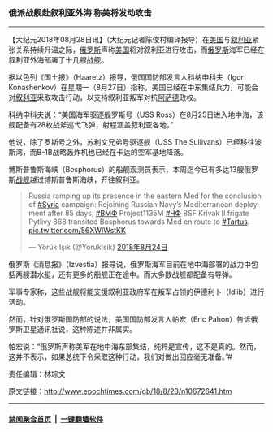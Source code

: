 ### 俄派战舰赴叙利亚外海 称美将发动攻击
------------------------

<p>【大纪元2018年08月28日讯】（大纪元记者陈俊村编译报导）在<a href="http://www.epochtimes.com/gb/tag/%E7%BE%8E%E5%9B%BD.html">美国</a>与<a href="http://www.epochtimes.com/gb/tag/%E5%8F%99%E5%88%A9%E4%BA%9A.html">叙利亚</a>紧张关系持续升温之际，<a href="http://www.epochtimes.com/gb/tag/%E4%BF%84%E7%BD%97%E6%96%AF.html">俄罗斯</a>声称<a href="http://www.epochtimes.com/gb/tag/%E7%BE%8E%E5%9B%BD.html">美国</a>将对叙利亚进行攻击，而<a href="http://www.epochtimes.com/gb/tag/%E4%BF%84%E7%BD%97%E6%96%AF.html">俄罗斯</a>海军已经在叙利亚外海部署了十几艘<a href="http://www.epochtimes.com/gb/tag/%E6%88%98%E8%88%B0.html">战舰</a>。</p>
<p>据以色列《国土报》（Haaretz）报导，俄国国防部发言人科纳申科夫（Igor Konashenkov）在星期一（8月27日）指称，美国已经在中东集结兵力，可能会对<a href="http://www.epochtimes.com/gb/tag/%E5%8F%99%E5%88%A9%E4%BA%9A.html">叙利亚</a>采取攻击行动，以支持叙利亚叛军对抗<a href="http://www.epochtimes.com/gb/tag/%E9%98%BF%E8%90%A8%E5%BE%B7.html">阿萨德</a>政权。</p>
<p>科纳申科夫说：“美国海军驱逐舰罗斯号（USS Ross）在8月25日进入地中海，该舰配备有28枚战斧巡弋飞弹，射程涵盖叙利亚各地。”</p>
<p>他说，除了罗斯号之外，苏利文兄弟号驱逐舰（USS The Sullivans）已经移往波斯湾，而B-1B战略轰炸机也已经在卡达的空军基地降落。</p>
<p>博斯普鲁斯海峡（Bosphorus）的船舰观测员表示，本周迄今已有多达13艘俄罗斯<a href="http://www.epochtimes.com/gb/tag/%E6%88%98%E8%88%B0.html">战舰</a>越过博斯普鲁斯海峡，开往叙利亚。</p>
</p>
<blockquote class="twitter-tweet" data-lang="zh-tw">
<p dir="ltr" lang="en">Russia ramping up its presence in the eastern Med for the conclusion of <a href="https://twitter.com/hashtag/Syria?src=hash&amp;ref_src=twsrc%5Etfw">#Syria</a> campaign: Rejoining Russian Navy’s Mediterranean deployment after 85 days, <a href="https://twitter.com/hashtag/%D0%92%D0%9C%D0%A4?src=hash&amp;ref_src=twsrc%5Etfw">#ВМФ</a> Project1135M <a href="https://twitter.com/hashtag/%D0%A7%D0%A4?src=hash&amp;ref_src=twsrc%5Etfw">#ЧФ</a> BSF Krivak II frigate Pytlivy 868 transited Bosphorus towards Med en route to <a href="https://twitter.com/hashtag/Tartus?src=hash&amp;ref_src=twsrc%5Etfw">#Tartus</a>. <a href="https://t.co/56XWIWstKK">pic.twitter.com/56XWIWstKK</a></p>
<p>— Yörük Işık (@YorukIsik) <a href="https://twitter.com/YorukIsik/status/1032952162303832064?ref_src=twsrc%5Etfw">2018年8月24日</a></p></blockquote>
<p><script async src="https://platform.twitter.com/widgets.js" charset="utf-8"></script>
<p>俄罗斯《消息报》（Izvestia）报导说，俄罗斯海军目前在地中海部署的战力中包括两艘潜水艇，还有更多的船舰正在途中。而大多数战舰都配备有导弹。</p>
<p>军事专家称，这些战舰将能支援叙利亚政府军在叛军占领的伊德利卜（Idlib）进行活动。</p>
<p>然而，针对俄罗斯国防部的说法，美国国防部发言人帕宏（Eric Pahon）告诉俄罗斯卫星通讯社说，这种陈述并非属实。</p>
<p>帕宏说：“俄罗斯声称美军在地中海东部集结，纯粹是宣传，这不是真的。然而，这并不表示，如果总统下令采取这种行动，我们对做出回应毫无准备。”#</p>
<p>责任编辑：林琮文</p>

原文链接：http://www.epochtimes.com/gb/18/8/28/n10672641.htm


------------------------
#### [禁闻聚合首页](https://github.com/gfw-breaker/banned-news/blob/master/README.md) &nbsp;|&nbsp;  [一键翻墙软件](https://github.com/gfw-breaker/nogfw/blob/master/README.md)